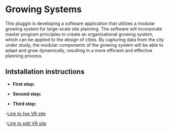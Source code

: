 # Growing Systems

This pluggin is developing a software application that utilizes a modular growing system for large-scale site planning. The software will incorporate master program principles to create an organizational growing system, which can be applied to the design of cities. By capturing data from the city under study, the modular components of the growing system will be able to adapt and grow dynamically, resulting in a more efficient and effective planning process.
## Intstallation instructions

- **First step:** 

- **Second step:** 
- **Third step:** 

-[Link to live VR site](https://modular-placement-in-site-.glitch.me/)

-[Link to edit VR site](https://modular-placement-in-site-.glitch.me/)
